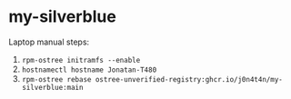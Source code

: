 # my-silverblue

Laptop manual steps:

1. `rpm-ostree initramfs --enable`
2. `hostnamectl hostname Jonatan-T480`
3. `rpm-ostree rebase ostree-unverified-registry:ghcr.io/j0n4t4n/my-silverblue:main`
